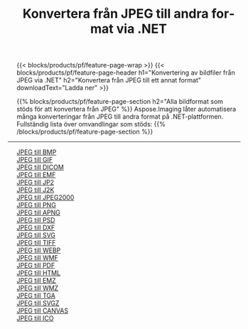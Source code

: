 ﻿---
title: Konvertera från JPEG till andra format via .NET 
weight: 3920
url: /sv/net/conversion/from/jpeg 
lang: sv
langdirlevel: 2
locales: zh-hans,ja,it,ru,de,es,fr,nl,id,lt,pl,pt,vi,tr,ko,zh-hant,ar,hi,th,sv,cs,uk,he
description: Med Aspose.Imaging kan du enkelt konvertera från JPEG till ett annat format
---

{{< blocks/products/pf/feature-page-wrap >}}
{{< blocks/products/pf/feature-page-header h1="Konvertering av bildfiler från JPEG via .NET" h2="Konvertera från JPEG till ett annat format" downloadText="Ladda ner" >}}


{{% blocks/products/pf/feature-page-section  h2="Alla bildformat som stöds för att konvertera från JPEG" %}}
Aspose.Imaging låter automatisera många konverteringar från JPEG till andra format på .NET-plattformen.
<br/>
Fullständig lista över omvandlingar som stöds:
{{% /blocks/products/pf/feature-page-section %}}
<div class="container-fluid productfamilypage bg-gray">
    <div class="convertypes bg-gray agp-content section">
        <div class="container">
		<hr style="margin-left:-20px;"/>
		<div class="row other-converters">
		    <div class='col-md-2 other-converter remove-lp remove-rp'><a href="/imaging/sv/net/conversion/jpeg-to-bmp" >JPEG till BMP</a></div><div class='col-md-2 other-converter remove-lp remove-rp'><a href="/imaging/sv/net/conversion/jpeg-to-gif" >JPEG till GIF</a></div><div class='col-md-2 other-converter remove-lp remove-rp'><a href="/imaging/sv/net/conversion/jpeg-to-dicom" >JPEG till DICOM</a></div><div class='col-md-2 other-converter remove-lp remove-rp'><a href="/imaging/sv/net/conversion/jpeg-to-emf" >JPEG till EMF</a></div><div class='col-md-2 other-converter remove-lp remove-rp'><a href="/imaging/sv/net/conversion/jpeg-to-jp2" >JPEG till JP2</a></div><div class='col-md-2 other-converter remove-lp remove-rp'><a href="/imaging/sv/net/conversion/jpeg-to-j2k" >JPEG till J2K</a></div><div class='col-md-2 other-converter remove-lp remove-rp'><a href="/imaging/sv/net/conversion/jpeg-to-jpeg2000" >JPEG till JPEG2000</a></div><div class='col-md-2 other-converter remove-lp remove-rp'><a href="/imaging/sv/net/conversion/jpeg-to-png" >JPEG till PNG</a></div><div class='col-md-2 other-converter remove-lp remove-rp'><a href="/imaging/sv/net/conversion/jpeg-to-apng" >JPEG till APNG</a></div><div class='col-md-2 other-converter remove-lp remove-rp'><a href="/imaging/sv/net/conversion/jpeg-to-psd" >JPEG till PSD</a></div><div class='col-md-2 other-converter remove-lp remove-rp'><a href="/imaging/sv/net/conversion/jpeg-to-dxf" >JPEG till DXF</a></div><div class='col-md-2 other-converter remove-lp remove-rp'><a href="/imaging/sv/net/conversion/jpeg-to-svg" >JPEG till SVG</a></div><div class='col-md-2 other-converter remove-lp remove-rp'><a href="/imaging/sv/net/conversion/jpeg-to-tiff" >JPEG till TIFF</a></div><div class='col-md-2 other-converter remove-lp remove-rp'><a href="/imaging/sv/net/conversion/jpeg-to-webp" >JPEG till WEBP</a></div><div class='col-md-2 other-converter remove-lp remove-rp'><a href="/imaging/sv/net/conversion/jpeg-to-wmf" >JPEG till WMF</a></div><div class='col-md-2 other-converter remove-lp remove-rp'><a href="/imaging/sv/net/conversion/jpeg-to-pdf" >JPEG till PDF</a></div><div class='col-md-2 other-converter remove-lp remove-rp'><a href="/imaging/sv/net/conversion/jpeg-to-html" >JPEG till HTML</a></div><div class='col-md-2 other-converter remove-lp remove-rp'><a href="/imaging/sv/net/conversion/jpeg-to-emz" >JPEG till EMZ</a></div><div class='col-md-2 other-converter remove-lp remove-rp'><a href="/imaging/sv/net/conversion/jpeg-to-wmz" >JPEG till WMZ</a></div><div class='col-md-2 other-converter remove-lp remove-rp'><a href="/imaging/sv/net/conversion/jpeg-to-tga" >JPEG till TGA</a></div><div class='col-md-2 other-converter remove-lp remove-rp'><a href="/imaging/sv/net/conversion/jpeg-to-svgz" >JPEG till SVGZ</a></div><div class='col-md-2 other-converter remove-lp remove-rp'><a href="/imaging/sv/net/conversion/jpeg-to-canvas" >JPEG till CANVAS</a></div><div class='col-md-2 other-converter remove-lp remove-rp'><a href="/imaging/sv/net/conversion/jpeg-to-ico" >JPEG till ICO</a></div>
                </div>
        </div>
    </div>
</div>
<br/>

